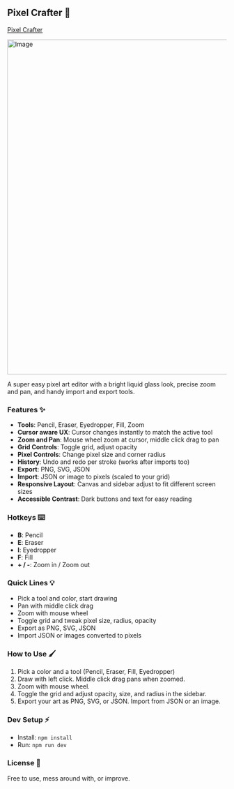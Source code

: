 ## Pixel Crafter 🎨

[Pixel Crafter](https://pixel-crafter.netlify.app/)

<img width="1360" height="768" alt="Image" src="https://github.com/user-attachments/assets/3de94839-fa61-4494-a46a-3c1028ca1b08" />

A super easy pixel art editor with a bright liquid glass look, precise zoom and pan, and handy import and export tools.

### Features ✨

* **Tools**: Pencil, Eraser, Eyedropper, Fill, Zoom
* **Cursor aware UX**: Cursor changes instantly to match the active tool
* **Zoom and Pan**: Mouse wheel zoom at cursor, middle click drag to pan
* **Grid Controls**: Toggle grid, adjust opacity
* **Pixel Controls**: Change pixel size and corner radius
* **History**: Undo and redo per stroke (works after imports too)
* **Export**: PNG, SVG, JSON
* **Import**: JSON or image to pixels (scaled to your grid)
* **Responsive Layout**: Canvas and sidebar adjust to fit different screen sizes
* **Accessible Contrast**: Dark buttons and text for easy reading

### Hotkeys ⌨️

* **B**: Pencil
* **E**: Eraser
* **I**: Eyedropper
* **F**: Fill
* **+ / -**: Zoom in / Zoom out

### Quick Lines 💡

* Pick a tool and color, start drawing
* Pan with middle click drag
* Zoom with mouse wheel
* Toggle grid and tweak pixel size, radius, opacity
* Export as PNG, SVG, JSON
* Import JSON or images converted to pixels

### How to Use 🖌️

1. Pick a color and a tool (Pencil, Eraser, Fill, Eyedropper)
2. Draw with left click. Middle click drag pans when zoomed.
3. Zoom with mouse wheel.
4. Toggle the grid and adjust opacity, size, and radius in the sidebar.
5. Export your art as PNG, SVG, or JSON. Import from JSON or an image.

### Dev Setup ⚡

* Install: `npm install`
* Run: `npm run dev`

### License 📄

Free to use, mess around with, or improve.
